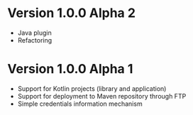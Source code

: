 # Version 1.0.0 Alpha 2

- Java plugin
- Refactoring

# Version 1.0.0 Alpha 1

- Support for Kotlin projects (library and application)
- Support for deployment to Maven repository through FTP
- Simple credentials information mechanism
